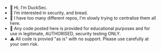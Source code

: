 - 👋 Hi, I’m DuckSec.
- 👀 I’m interested in security, and bread.
- 🦆 I have too many different repos, I'm slowly trying to centralise them all here.
- 🛑 Any code posted here is provided for educational purposes and for use in legitimate, AUTHORISED, security testing ONLY.
- ⚠️ All code is provied "as is" with no support. Please use carefully at your own risk.


<!---
duck-sec/duck-sec is a ✨ special ✨ repository because its `README.md` (this file) appears on your GitHub profile.
You can click the Preview link to take a look at your changes.
--->
